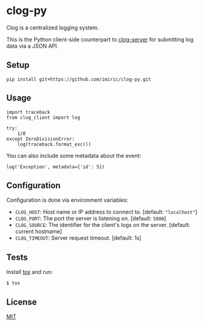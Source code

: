 clog-py
=======

Clog is a centralized logging system.

This is the Python client-side counterpart to
[clog-server](https://github.com/imiric/clog-server) for submitting log data via
a JSON API.


Setup
-----

```
pip install git+https://github.com/imiric/clog-py.git
```


Usage
-----


```
import traceback
from clog_client import log

try:
    1/0
except ZeroDivisionError:
    log(traceback.format_exc())
```

You can also include some metadata about the event:

```
log('Exception', metadata={'id': 5})
```


Configuration
-------------

Configuration is done via environment variables:

- `CLOG_HOST`: Host name or IP address to connect to. [default: `"localhost"`]
- `CLOG_PORT`: The port the server is listening on. [default: `5000`]
- `CLOG_SOURCE`: The identifier for the client's logs on the server. [default: current hostname]
- `CLOG_TIMEOUT`: Server request timeout. [default: 1s]


Tests
-----

Install [tox](https://tox.readthedocs.org/en/latest/install.html) and run:

```
$ tox
```


License
-------

[MIT](LICENSE)
